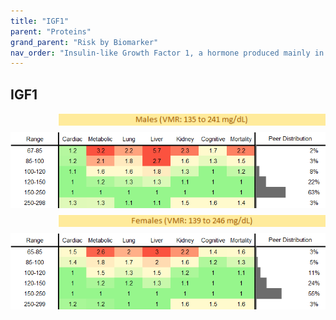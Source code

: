```yaml
---
title: "IGF1"
parent: "Proteins"
grand_parent: "Risk by Biomarker"
nav_order: "Insulin-like Growth Factor 1, a hormone produced mainly in the liver. Promotes growth in childhood and has anabolic effects in adults."
---
```



## IGF1




<div style="display: flex; flex-direction: column; gap: 10px;">

  <img src="/assets/images/vmrbiomarker_igf1__male.png" alt="IGF1 VMR Male" style="margin-left: 15%">
  <img src="/assets/images/rr_igf1__male.png" alt="IGF1 RR Male">

  <img src="/assets/images/vmrbiomarker_igf1__female.png" alt="IGF1 VMR Female" style="margin-left: 15%; ">
  <img src="/assets/images/rr_igf1__female.png" alt="IGF1 RR Female">

</div>



